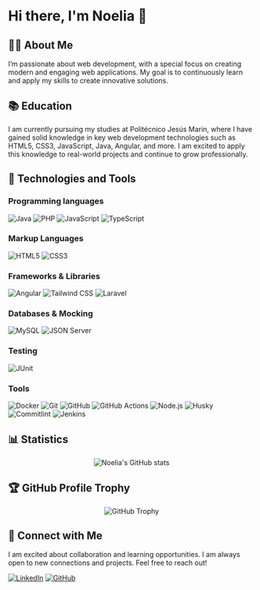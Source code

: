 # Hi there, I'm Noelia 👋

## 👩‍💻 About Me
I’m passionate about web development, with a special focus on creating modern and engaging web applications. My goal is to continuously learn and apply my skills to create innovative solutions.

## 📚 Education
I am currently pursuing my studies at Politécnico Jesús Marin, where I have gained solid knowledge in key web development technologies such as HTML5, CSS3, JavaScript, Java, Angular, and more. I am excited to apply this knowledge to real-world projects and continue to grow professionally.

## 🚀 Technologies and Tools
### Programming languages
![Java](https://img.shields.io/badge/Java-007396?style=flat&logo=java&logoColor=white) ![PHP](https://img.shields.io/badge/PHP-777BB4?style=flat&logo=php&logoColor=white) ![JavaScript](https://img.shields.io/badge/JavaScript-F7DF1E?style=flat&logo=javascript&logoColor=black) ![TypeScript](https://img.shields.io/badge/TypeScript-3178C6?style=flat&logo=typescript&logoColor=white) 

### Markup Languages
![HTML5](https://img.shields.io/badge/HTML5-E34F26?style=flat&logo=html5&logoColor=white)  ![CSS3](https://img.shields.io/badge/CSS3-1572B6?style=flat&logo=css3&logoColor=white)

### Frameworks & Libraries
![Angular](https://img.shields.io/badge/Angular-DD0031?style=flat&logo=angular&logoColor=white) ![Tailwind CSS](https://img.shields.io/badge/Tailwind_CSS-38B2AC?style=flat&logo=tailwind-css&logoColor=white) ![Laravel](https://img.shields.io/badge/Laravel-FF2D20?style=flat&logo=laravel&logoColor=white)


### Databases & Mocking
![MySQL](https://img.shields.io/badge/MySQL-4479A1?style=flat&logo=mysql&logoColor=white) ![JSON Server](https://img.shields.io/badge/JSON_Server-000000?style=flat&logo=json&logoColor=white)


### Testing
![JUnit](https://img.shields.io/badge/JUnit-25A162?style=flat&logo=junit5&logoColor=white)


### Tools
![Docker](https://img.shields.io/badge/Docker-2496ED?style=flat&logo=docker&logoColor=white) ![Git](https://img.shields.io/badge/Git-F05032?style=flat&logo=git&logoColor=white) ![GitHub](https://img.shields.io/badge/GitHub-181717?style=flat&logo=github&logoColor=white) ![GitHub Actions](https://img.shields.io/badge/GitHub_Actions-2088FF?style=flat&logo=github-actions&logoColor=white)
![Node.js](https://img.shields.io/badge/Node.js-339933?style=flat&logo=node.js&logoColor=white) ![Husky](https://img.shields.io/badge/Husky-FF4081?style=flat&logo=husky&logoColor=white) ![Commitlint](https://img.shields.io/badge/Commitlint-854DFF?style=flat&logo=commitlint&logoColor=white) ![Jenkins](https://img.shields.io/badge/Jenkins-D24939?style=flat&logo=jenkins&logoColor=white)

## 📊 Statistics
<p align="center">
  <img src="https://github-readme-stats.vercel.app/api?username=nxessan&rank_icon=github&show_icons=true&theme=radical" alt="Noelia's GitHub stats">
</p>

## 🏆 GitHub Profile Trophy
<div align="center">
  <img src="https://github-profile-trophy.vercel.app/?username=nxessan&theme=radical&column=4&margin-w=18&margin-h=15" alt="GitHub Trophy">
</div>


## 🤝 Connect with Me
I am excited about collaboration and learning opportunities. I am always open to new connections and projects. Feel free to reach out!

[![LinkedIn](https://img.shields.io/badge/LinkedIn-nxessan-0A66C2?style=flat&logo=linkedin&logoColor=white)](https://www.linkedin.com/in/noelia-seg-san/) [![GitHub](https://img.shields.io/badge/GitHub-nxessan-181717?style=flat&logo=github&logoColor=white)](https://github.com/nxessan)
